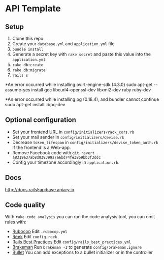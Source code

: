 # API Template  

## Setup

1. Clone this repo
2. Create your `database.yml` and `application.yml` file
3. `bundle install`
4. Generate a secret key with `rake secret` and paste this value into the `application.yml`
5. `rake db:create`
6. `rake db:migrate`
7. `rails s`

*An error occurred while installing ovirt-engine-sdk (4.3.0)
sudo apt-get --assume-yes install gcc libcurl4-openssl-dev libxml2-dev ruby ruby-dev

*An error occurred while installing pg (0.18.4), and bundler cannot continue
sudo apt-get install libpq-dev

## Optional configuration

- Set your [frontend URL](https://github.com/cyu/rack-cors#origin) in `config/initializers/rack_cors.rb`
- Set your mail sender in `config/initializers/devise.rb`
- Decrease `token_lifespan` in `config/initializers/devise_token_auth.rb` if the frontend is a Web-app.
- Remove Facebook code with `git revert a8319a37ab8d038399a7a6bd74fe3869bb3f3ddc`
- Config your timezone accordingly in `application.rb`.

## Docs

http://docs.rails5apibase.apiary.io


## Code quality

With `rake code_analysis` you can run the code analysis tool, you can omit rules with:

- [Rubocop](https://github.com/bbatsov/rubocop/blob/master/config/default.yml) Edit `.rubocop.yml`
- [Reek](https://github.com/troessner/reek#configuration-file) Edit `config.reek`
- [Rails Best Practices](https://github.com/flyerhzm/rails_best_practices#custom-configuration) Edit `config/rails_best_practices.yml`
- [Brakeman](https://github.com/presidentbeef/brakeman) Run `brakeman -I` to generate `config/brakeman.ignore`
- [Bullet](https://github.com/flyerhzm/bullet#whitelist) You can add exceptions to a bullet initializer or in the controller
